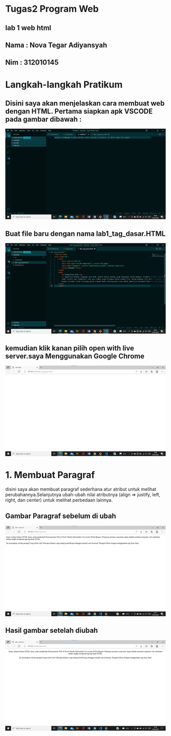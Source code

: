 #  **Tugas2 Program Web** 
## <tb>lab 1 web html
## Nama : Nova Tegar Adiyansyah
## Nim  : 312010145 <tb>

# Langkah-langkah Pratikum


## Disini saya akan menjelaskan cara membuat web dengan HTML. Pertama siapkan apk VSCODE pada gambar dibawah :
 ![lab1web](ss/langkah1.png)

## Buat file baru dengan nama <b>lab1_tag_dasar.HTML</b>
 ![lab1web](ss/langkah2.png)
 
## kemudian <b>klik kanan</b> pilih open with live server.saya Menggunakan <b> Google Chrome </b>
![lab1web](ss/langkah3.png)


# 1. Membuat Paragraf
  
disini saya akan membuat paragraf sederhana atur atribut untuk melihat perubahannya.Selanjutnya ubah-ubah nilai atributnya (align => justify, left, right, dan center) untuk melihat
perbedaan lainnya. 

## Gambar Paragraf sebelum di ubah

![lab1web](ss/normal.png)

## Hasil gambar setelah diubah

![lab1web](ss/perubahan.png)
